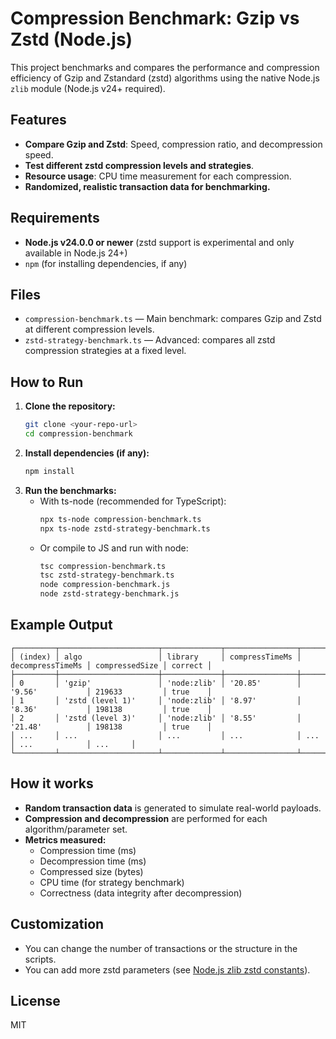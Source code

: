 # Compression Benchmark: Gzip vs Zstd (Node.js)

This project benchmarks and compares the performance and compression efficiency of Gzip and Zstandard (zstd) algorithms using the native Node.js `zlib` module (Node.js v24+ required).

## Features

- **Compare Gzip and Zstd**: Speed, compression ratio, and decompression speed.
- **Test different zstd compression levels and strategies**.
- **Resource usage**: CPU time measurement for each compression.
- **Randomized, realistic transaction data for benchmarking.**

## Requirements

- **Node.js v24.0.0 or newer** (zstd support is experimental and only available in Node.js 24+)
- `npm` (for installing dependencies, if any)

## Files

- `compression-benchmark.ts` — Main benchmark: compares Gzip and Zstd at different compression levels.
- `zstd-strategy-benchmark.ts` — Advanced: compares all zstd compression strategies at a fixed level.

## How to Run

1. **Clone the repository:**
   ```sh
   git clone <your-repo-url>
   cd compression-benchmark
   ```
2. **Install dependencies (if any):**
   ```sh
   npm install
   ```
3. **Run the benchmarks:**
   - With ts-node (recommended for TypeScript):
     ```sh
     npx ts-node compression-benchmark.ts
     npx ts-node zstd-strategy-benchmark.ts
     ```
   - Or compile to JS and run with node:
     ```sh
     tsc compression-benchmark.ts
     tsc zstd-strategy-benchmark.ts
     node compression-benchmark.js
     node zstd-strategy-benchmark.js
     ```

## Example Output

```
┌─────────┬──────────────────────┬─────────────┬────────────────┬──────────────────┬────────────────┬─────────┐
│ (index) │ algo                 │ library     │ compressTimeMs │ decompressTimeMs │ compressedSize │ correct │
├─────────┼──────────────────────┼─────────────┼────────────────┼──────────────────┼────────────────┼─────────┤
│ 0       │ 'gzip'               │ 'node:zlib' │ '20.85'        │ '9.56'           │ 219633         │ true    │
│ 1       │ 'zstd (level 1)'     │ 'node:zlib' │ '8.97'         │ '8.36'           │ 198138         │ true    │
│ 2       │ 'zstd (level 3)'     │ 'node:zlib' │ '8.55'         │ '21.48'          │ 198138         │ true    │
│ ...     │ ...                  │ ...         │ ...            │ ...              │ ...            │ ...     │
└─────────┴──────────────────────┴─────────────┴────────────────┴──────────────────┴────────────────┴─────────┘
```

## How it works

- **Random transaction data** is generated to simulate real-world payloads.
- **Compression and decompression** are performed for each algorithm/parameter set.
- **Metrics measured:**
  - Compression time (ms)
  - Decompression time (ms)
  - Compressed size (bytes)
  - CPU time (for strategy benchmark)
  - Correctness (data integrity after decompression)

## Customization

- You can change the number of transactions or the structure in the scripts.
- You can add more zstd parameters (see [Node.js zlib zstd constants](https://nodejs.org/api/zlib.html#zstd-constants)).

## License

MIT
